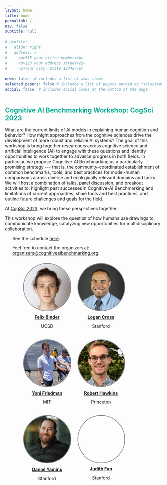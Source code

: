 ```yaml
---
layout: home
title: home
permalink: /
nav: false
subtitle: null

# profile:
#   align: right
#   address: >
#     <p>555 your office number</p>
#     <p>123 your address street</p>
#     <p>Your City, State 12345</p>

news: false  # includes a list of news items
selected_papers: false # includes a list of papers marked as "selected={true}"
social: false  # includes social icons at the bottom of the page
---
```

<link rel="stylesheet" href="{{ site.baseurl | prepend: site.url }}/custom.css">

<!-- <div style="text-align: center">
</div> -->  
<p>
<b><h2 style="color: #09AD94">Cognitive AI Benchmarking Workshop: CogSci 2023</h2></b>
</p>

<!-- <div>
<img src="assets/custom_images/landing_page.png" width="80%" style="margin-left:10%; margin-right:10%">
</div> -->

<div id="container-header">

<!-- <div style="text-align: center;"><p><h3>Drawing is a powerful technology for...</h3></p></div>
<div style="margin-top: -15px; text-align: center;"><p><h3><span id="typing-text"></span></h3></p></div> -->
</div>

<div>
<p>
    What are the current limits of AI models in explaining human cognition and behavior? How might approaches from the cognitive sciences drive the development of more robust and reliable AI systems? The goal of this workshop is bring together researchers across cognitive science and artificial intelligence (AI) to engage with these questions and identify opportunities to work together to advance progress in both fields. In particular, we propose Cognitive-AI Benchmarking as a particularly promising strategy --- that is, the community-coordinated establishment of common benchmarks, tools, and best practices for model-human comparisons across diverse and ecologically relevant domains and tasks. We will host a combination of talks, panel discussion, and breakout activities to: highlight past successes in Cognitive-AI Benchmarking and limitations of current approaches, share tools and best practices, and outline future challenges and goals for the field.

At <a href="https://cognitivesciencesociety.org/cogsci-2023/">CogSci 2023</a>, we bring these perspectives together.</p>

<p>This workshop will explore the question of how humans use drawings to communicate knowledge, catalyzing new opportunities for multidisciplinary collaboration.<p>
<ul>

<p>
<!-- View the full workshop description <a href="https://cognitivesciencesociety.org/wp-content/uploads/2022/04/Paper-ID-1270-cogsci22a-sub1270-i10.pdf">here</a>. -->
See the schedule <a href = "https://cognitiveaibenchmarking.org/schedule/">here</a>.
</p>

<!-- <div style="text-align: center;">
<p>
<h4>Call for poster abstracts! Submit an abstract <a href="https://cognitiveaibenchmarking.org/abstracts/">here</a></h4>
</p>
</div> -->

<div>
Feel free to contact the organizers at: <a href="organizers@cognitiveaibenchmarking.org">organizers@cognitiveaibenchmarking.org</a>.
</div>

<div style="width: 100%">
<ul>

<div style="float: left; margin: 10px">
<a href="https://ac.felixbinder.net/">
  <img src="assets/custom_images/felix.png" style="border: 2px solid gray; width: 150px; height: 150px; background-size: cover; border-radius: 50%;">
  </a>
  <span style="display: block; padding: 5%; text-align: center;"><a href="https://ac.felixbinder.net/"><b>Felix Binder</b></a></span>
  <span style="display: block; margin-top: -10px; text-align: center;"><p>UCSD</p></span>
</div>

<div style="float: left; margin: 10px">
<a href="https://neuroscience.stanford.edu/people/logan-cross/">
  <img src="assets/custom_images/logan_cross.png" style="border: 2px solid gray; width: 150px; height: 150px; background-size: cover; border-radius: 50%;">
  </a>
  <span style="display: block; padding: 5%; text-align: center;"><a href="https://neuroscience.stanford.edu/people/logan-cross/"><b>Logan Cross</b></a></span>
  <span style="display: block; margin-top: -10px; text-align: center;"><p>Stanford</p></span>
</div>

<div style="float: left; margin: 10px">
<a href="https://yonifriedman.com">
  <img src="assets/custom_images/yoni.jpeg" style="border: 2px solid gray; width: 150px; height: 150px; background-size: cover; border-radius: 50%;">
  </a>
  <span style="display: block; padding: 5%; text-align: center;"><a href="https://yonifriedman.com"><b>Yoni Friedman</b></a></span>
  <span style="display: block; margin-top: -10px; text-align: center;"><p>MIT</p></span>
</div>

<div style="float: left; margin: 10px">
<a href="https://rxdhawkins.com">
  <img src="assets/custom_images/robert.webp" style="border: 2px solid gray; width: 150px; height: 150px; background-size: cover; border-radius: 50%;">
  </a>
  <span style="display: block; padding: 5%; text-align: center;"><a href="https://rxdhawkins.com"><b>Robert Hawkins</b></a></span>
  <span style="display: block; margin-top: -10px; text-align: center;"><p>Princeton</p></span>
</div>

<div style="float: left; margin: 10px">
<a href="https://web.stanford.edu/~yamins/">
  <img src="assets/custom_images/dan.jpg" style="border: 2px solid gray; width: 150px; height: 150px; background-size: cover; border-radius: 50%;">
  </a>
  <span style="display: block; padding: 5%; text-align: center;"><a href="https://web.stanford.edu/~yamins/"><b>Daniel Yamins</b></a></span>
  <span style="display: block; margin-top: -10px; text-align: center;"><p>Stanford</p></span>
</div>

<div style="float: left; margin: 10px">
<a href="https://cogtoolslab.github.io/people.html">
  <img src="assets/custom_images/FanJE_photo.jpg" style="border: 2px solid gray; width: 150px; height: 150px; background-size: cover; border-radius: 50%;">
  </a>
  <span style="display: block; padding: 5%; text-align: center;"><a href="https://cogtoolslab.github.io/people.html"><b>Judith Fan</b></a></span>
  <span style="display: block; margin-top: -10px; text-align: center;"><p>Stanford</p></span>
</div>
</ul>
</div>

<script src="https://cdn.jsdelivr.net/npm/typed.js@2.0.11"></script>
<script src="{{ site.baseurl | prepend: site.url }}/typing.js">
